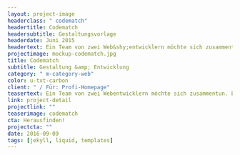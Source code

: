 ```yaml
---
layout: project-image
headerclass: " codematch"
headertitle: Codematch
headersubtitle: Gestaltungsvorlage
headerdate: Juni 2015
headertext: Ein Team von zwei Web&shy;entwicklern möchte sich zusammentun. Es fehlr ein Gestalter, um das Vorhaben visuell zu unterstützen. Was nun? Sehen Sie selbst!
projectimage: mockup-codematch.jpg
title: Codematch
subtitle: Gestaltung &amp; Entwicklung
category: " m-category-web"
color: u-txt-carbon
client: " / Für: Profi-Homepage"
teasertext: Ein Team von zwei Webentwicklern möchte sich zusammentun. Es fehlt ein Gestalter, um das Vorhaben visuell zu unterstützen. Was nun?
link: project-detail
projectlink: ""
teaserimage: codematch
cta: Herausfinden!
projectcta: ""
date: 2016-09-09
tags: [jekyll, liquid, templates]
---
```


